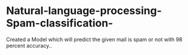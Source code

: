 # Natural-language-processing-Spam-classification-
Created a Model which will predict the given mail is spam or not with 98 percent accuracy..
